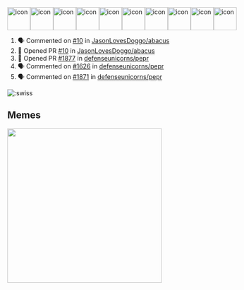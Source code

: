 
<div style="display: flex; align-items: flex-start;"><img src="https://techstack-generator.vercel.app/js-icon.svg" alt="icon" width="52" height="52" /><img src="https://techstack-generator.vercel.app/ts-icon.svg" alt="icon" width="52" height="52" /><img src="https://techstack-generator.vercel.app/storybook-icon.svg" alt="icon" width="52" height="52" /><img src="https://techstack-generator.vercel.app/webpack-icon.svg" alt="icon" width="52" height="52" /><img src="https://techstack-generator.vercel.app/docker-icon.svg" alt="icon" width="52" height="52" /><img src="https://techstack-generator.vercel.app/kubernetes-icon.svg" alt="icon" width="52" height="52" /><img src="https://techstack-generator.vercel.app/nginx-icon.svg" alt="icon" width="52" height="52" /><img src="https://techstack-generator.vercel.app/aws-icon.svg" alt="icon" width="52" height="52" /><img src="https://techstack-generator.vercel.app/restapi-icon.svg" alt="icon" width="52" height="52" /><img src="https://techstack-generator.vercel.app/graphql-icon.svg" alt="icon" width="52" height="52" /></div>

<!--START_SECTION:activity-->
1. 🗣 Commented on [#10](https://github.com/JasonLovesDoggo/abacus/pull/10#issuecomment-2728371136) in [JasonLovesDoggo/abacus](https://github.com/JasonLovesDoggo/abacus)
2. 💪 Opened PR [#10](https://github.com/JasonLovesDoggo/abacus/pull/10) in [JasonLovesDoggo/abacus](https://github.com/JasonLovesDoggo/abacus)
3. 💪 Opened PR [#1877](https://github.com/defenseunicorns/pepr/pull/1877) in [defenseunicorns/pepr](https://github.com/defenseunicorns/pepr)
4. 🗣 Commented on [#1626](https://github.com/defenseunicorns/pepr/issues/1626#issuecomment-2679346654) in [defenseunicorns/pepr](https://github.com/defenseunicorns/pepr)
5. 🗣 Commented on [#1871](https://github.com/defenseunicorns/pepr/pull/1871#issuecomment-2678545858) in [defenseunicorns/pepr](https://github.com/defenseunicorns/pepr)
<!--END_SECTION:activity-->

![:swiss](https://count.getloli.com/@swiss?name=swiss&theme=random&padding=7&offset=0&align=top&scale=1&pixelated=1&darkmode=auto&num=6921)

## Memes
<img src="https://subreddit-memes.vercel.app/api/meme" width="350px"/> 

<!-- ![Self Help](https://user-images.githubusercontent.com/74038190/212284094-e50ceae2-de86-4dd6-9f9c-a3ebcb3ede9e.gif) -->